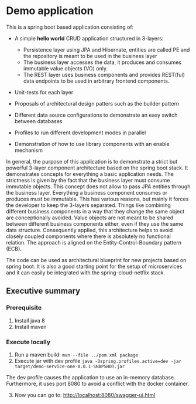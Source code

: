 # Demo application
This is a spring boot based application consisting of:

* A simple **hello world** CRUD application structured in 3-layers:
  * Persistence layer using JPA and Hibernate, entities are called <name>PE and the repository is meant to be used in the business layer
  * The business layer accesses the data, it produces and consumes immutable value objects (VO) only.
  * The REST layer uses business components and provides REST(ful) data endpoints to be used in arbitrary frontend components.

* Unit-tests for each layer
* Proposals of architectural design patters such as the builder pattern
* Different data source configurations to demonstrate an easy switch between databases
* Profiles to run different development modes in parallel
* Demonstration of how to use library components with an enable mechanism

In general, the purpose of this application is to demonstrate a strict but powerful 3-layer component architecture based on the spring boot stack.
It demonstrates concepts for everything a basic application needs. The strictness is given by the fact that the business layer must consume immutable objects. This concept does not allow to pass JPA entities through the business layer. Everything a business component consumes or produces must be immutable. This has various reasons, but mainly it forces the developer to keep the 3-layers separated. Things like combining different business components in a way that they change the same object are conceptionally avoided. Value objects are not meant to be shared between different business components either, even if they use the same data structure. Consequently applied, this architecture helps to avoid closely coupled components where there is absolutely no functional relation. 
The approach is aligned on the Entity-Control-Boundary pattern (ECB).

The code can be used as architectural blueprint for new projects based on spring boot. It is also a good starting point for the setup of microservices and it can easily be integrated with the spring-cloud-netflix stack.

## Executive summary

### Prerequisite
1. Install java 8
2. Install maven

### Execute locally

1. Run a maven build: `mvn --file ../pom.xml package`
2. Execute jar with dev profile `java -Dspring.profiles.active=dev -jar target/demo-service-one-0.0.1-SNAPSHOT.jar`

The dev profile causes the application to use an in-memory database. Furthermore, it uses port 8080 to avoid a conflict with the docker container.

3. Now you can go to: [http://localhost:8080/swagger-ui.html](http://localhost:8080/swagger-ui.html)


